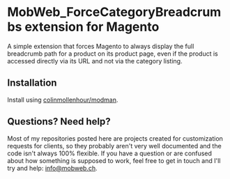 # MobWeb_ForceCategoryBreadcrumbs extension for Magento

A simple extension that forces Magento to always display the full breadcrumb path for a product on its product page, even if the product is accessed directly via its URL and not via the category listing. 

## Installation

Install using [colinmollenhour/modman](https://github.com/colinmollenhour/modman/).

## Questions? Need help?

Most of my repositories posted here are projects created for customization requests for clients, so they probably aren't very well documented and the code isn't always 100% flexible. If you have a question or are confused about how something is supposed to work, feel free to get in touch and I'll try and help: [info@mobweb.ch](mailto:info@mobweb.ch).